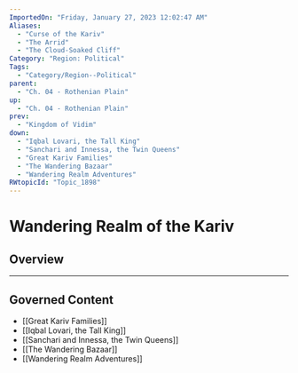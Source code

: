 ```yaml
---
ImportedOn: "Friday, January 27, 2023 12:02:47 AM"
Aliases:
  - "Curse of the Kariv"
  - "The Arrid"
  - "The Cloud-Soaked Cliff"
Category: "Region: Political"
Tags:
  - "Category/Region--Political"
parent:
  - "Ch. 04 - Rothenian Plain"
up:
  - "Ch. 04 - Rothenian Plain"
prev:
  - "Kingdom of Vidim"
down:
  - "Iqbal Lovari, the Tall King"
  - "Sanchari and Innessa, the Twin Queens"
  - "Great Kariv Families"
  - "The Wandering Bazaar"
  - "Wandering Realm Adventures"
RWtopicId: "Topic_1898"
---
```

# Wandering Realm of the Kariv
## Overview
---
## Governed Content
- [[Great Kariv Families]]
- [[Iqbal Lovari, the Tall King]]
- [[Sanchari and Innessa, the Twin Queens]]
- [[The Wandering Bazaar]]
- [[Wandering Realm Adventures]]

